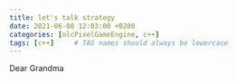 ```yaml
---
title: let's talk strategy
date: 2021-06-08 12:03:00 +0200
categories: [olcPixelGameEngine, c++]
tags: [c++]     # TAG names should always be lowercase
---
```


Dear Grandma 
